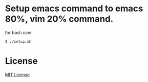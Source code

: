 # Setup emacs command to emacs 80%, vim 20% command.
for bash user
```
$ ./setup.sh
```
# License
[MIT License](https://opensource.org/licenses/MIT)